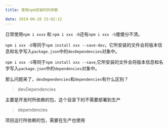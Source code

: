 ```yaml
---
title: 使用npm安装时的参数

date: 2019-06-28 15:02:12
---
```


日常使用`npm i xxxx` 和 `npm i xxx -D`还有`npm i xxx -S`傻傻分不清。

`npm i xxx -D`等同于`npm install xxx --save-dev`，它所安装的文件会将版本信息和名字写入`package.json`中的`devDependencies`对象中。

`npm i xxx -S`等同于`npm install xxx --save`,它所安装的文件会将版本信息和名字写入`package.json`中的`dependencies`对象中。

那么问题来了，`devDependencies`和`dependencies`有什么区别？

> devDependencies

主要是开发时所依赖的包，这个目录下的不需要部署到生产

> dependencies

项目运行所依赖的包，需要在生产也使用
